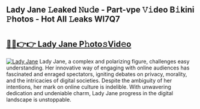 ## Lady Jane 𝙻eaked 𝙽u𝚍e - Part-vpe 𝚅𝚒deo B𝚒kini 𝙿hotos - Hot All 𝙻eaks Wl7Q7

# <h2><a href="http://ld22nni.urlbe.top/?page=Lady+Jane">🔗🔗👉👉 Lady Jane P𝚑oto𝚜Vid𝚎o</a></h2>

[![Lady Jane](https://i.imgur.com/eBuTRDB.gif)](http://ld22nni.urlbe.top/?page=Lady+Jane)
Lady Jane, a complex and polarizing figure, challenges easy understanding. Her innovative way of engaging with online audiences has fascinated and enraged spectators, igniting debates on privacy, morality, and the intricacies of digital societies. Despite the ambiguity of her intentions, her mark on online culture is indelible. With unwavering dedication and undeniable charm, Lady Jane progress in the digital landscape is unstoppable.
